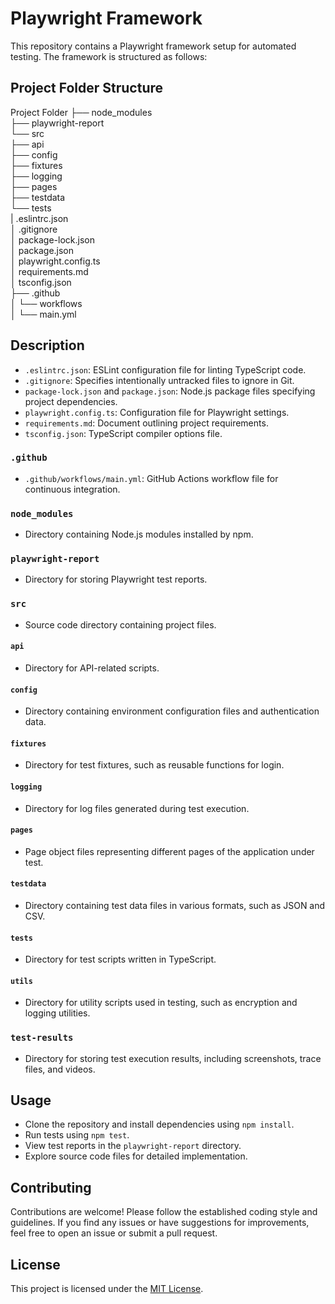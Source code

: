 # Playwright Framework

This repository contains a Playwright framework setup for automated testing. The framework is structured as follows:

## Project Folder Structure

Project Folder
├── node_modules <br>
├── playwright-report<br>
└── src<br>
    ├── api<br>
    ├── config<br>
    ├── fixtures<br>
    ├── logging<br>
    ├── pages<br>
    ├── testdata<br>
    └── tests<br>
|  .eslintrc.json<br>
│   .gitignore<br>
│   package-lock.json<br>
│   package.json<br>
│   playwright.config.ts<br>
│   requirements.md<br>
│   tsconfig.json<br>
├── .github<br>
│   └── workflows<br>
│       └── main.yml<br>



## Description

- `.eslintrc.json`: ESLint configuration file for linting TypeScript code.
- `.gitignore`: Specifies intentionally untracked files to ignore in Git.
- `package-lock.json` and `package.json`: Node.js package files specifying project dependencies.
- `playwright.config.ts`: Configuration file for Playwright settings.
- `requirements.md`: Document outlining project requirements.
- `tsconfig.json`: TypeScript compiler options file.

### `.github`

- `.github/workflows/main.yml`: GitHub Actions workflow file for continuous integration.

### `node_modules`

- Directory containing Node.js modules installed by npm.

### `playwright-report`

- Directory for storing Playwright test reports.

### `src`

- Source code directory containing project files.

#### `api`

- Directory for API-related scripts.

#### `config`

- Directory containing environment configuration files and authentication data.

#### `fixtures`

- Directory for test fixtures, such as reusable functions for login.

#### `logging`

- Directory for log files generated during test execution.

#### `pages`

- Page object files representing different pages of the application under test.

#### `testdata`

- Directory containing test data files in various formats, such as JSON and CSV.

#### `tests`

- Directory for test scripts written in TypeScript.

#### `utils`

- Directory for utility scripts used in testing, such as encryption and logging utilities.

### `test-results`

- Directory for storing test execution results, including screenshots, trace files, and videos.

## Usage

- Clone the repository and install dependencies using `npm install`.
- Run tests using `npm test`.
- View test reports in the `playwright-report` directory.
- Explore source code files for detailed implementation.

## Contributing

Contributions are welcome! Please follow the established coding style and guidelines. If you find any issues or have suggestions for improvements, feel free to open an issue or submit a pull request.

## License

This project is licensed under the [MIT License](LICENSE).